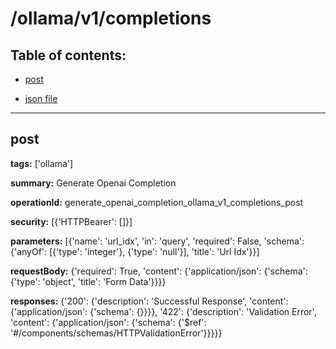 # /ollama/v1/completions

## Table of contents:
- [post](#post)

- [json file](./_ollama_v1_completions.json)

---
<a name="post"></a>
## post

**tags:** ['ollama']

**summary:** Generate Openai Completion

**operationId:** generate_openai_completion_ollama_v1_completions_post

**security:** [{'HTTPBearer': []}]

**parameters:** [{'name': 'url_idx', 'in': 'query', 'required': False, 'schema': {'anyOf': [{'type': 'integer'}, {'type': 'null'}], 'title': 'Url Idx'}}]

**requestBody:** {'required': True, 'content': {'application/json': {'schema': {'type': 'object', 'title': 'Form Data'}}}}

**responses:** {'200': {'description': 'Successful Response', 'content': {'application/json': {'schema': {}}}}, '422': {'description': 'Validation Error', 'content': {'application/json': {'schema': {'$ref': '#/components/schemas/HTTPValidationError'}}}}}

